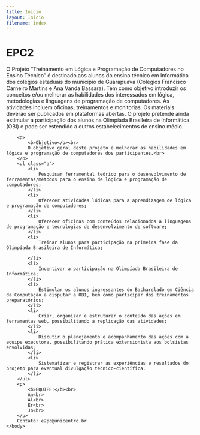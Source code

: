 ```yaml
---
title: Inicio
layout: Inicio
filename: index
--- 
```


<html>
	<body>
		<h1>EPC2</h1>
		<p>
			O Projeto “Treinamento em Lógica e Programação de Computadores no Ensino Técnico” é destinado aos alunos do ensino técnico em Informática dos colégios estaduais do município de Guarapuava (Colégios Francisco Carneiro Martins e Ana Vanda Bassara). Tem como objetivo introduzir os conceitos e/ou melhorar as habilidades dos interessados em lógica, metodologias e linguagens de programação de computadores. As atividades incluem oficinas, treinamentos e monitorias. Os materiais deverão ser publicados em plataformas abertas. O projeto pretende ainda estimular a participação dos alunos na Olimpíada Brasileira de Informática (OBI) e pode ser estendido a outros estabelecimentos de ensino médio.
		</p>

		<p>
			<b>Objetivo</b><br>
			O objetivo geral deste projeto é melhorar as habilidades em lógica e programação de computadores dos participantes.<br>
		</p>
		<ul class="a">
			<li>
				Pesquisar ferramental teórico para o desenvolvimento de ferramentas/métodos para o ensino de lógica e programação de computadores;
			</li>
			<li>
				Oferecer atividades lúdicas para a aprendizagem de lógica e programação de computadores;
			</li>
			<li>
				Oferecer oficinas com conteúdos relacionados a linguagens de programação e tecnologias de desenvolvimento de software;
			</li>
			<li>
				Treinar alunos para participação na primeira fase da Olimpíada Brasileira de Informática;
				
			</li>
			<li>
				Incentivar a participação na Olimpíada Brasileira de Informática;
			</li>
			<li>
				Estimular os alunos ingressantes do Bacharelado em Ciência da Computação a disputar a OBI, bem como participar dos treinamentos preparatórios;
			</li>
			<li>
				Criar, organizar e estruturar o conteúdo das ações em ferramentas web, possibilitando a replicação das atividades;
			</li>
			<li>
				Discutir o planejamento e acompanhamento das ações com a equipe executora, possibilitando prática extensionista aos bolsistas envolvidas;
			</li>
			<li>
				Sistematizar e registrar as experiências e resultados do projeto para eventual divulgação técnico-científica.
			</li>
		</ul>
		<p>
			<b>EQUIPE:</b><br>
			An<br>
			Al<br>
			Er<br>
			Jo<br>
		</p>
		Contato: e2pc@unicentro.br
	</body>
</html>
